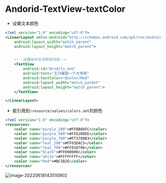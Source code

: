 # Andorid-TextView-textColor

- 设置文本颜色

```xml
<?xml version="1.0" encoding="utf-8"?>
<LinearLayout xmlns:android="http://schemas.android.com/apk/res/android"
    android:layout_width="match_parent"
    android:layout_height="match_parent">


    <!--设置组件文本颜色内容-->
    <TextView
        android:id="@+id/tv_one"
        android:text="王乃醒是一个大帅哥"
        android:textColor="@color/Red"
        android:layout_width="match_parent"
        android:layout_height="match_parent">
    </TextView>

</LinearLayout>
```

- 能引用到`/resource/values/colors.xml`的颜色

```xml
<?xml version="1.0" encoding="utf-8"?>
<resources>
    <color name="purple_200">#FFBB86FC</color>
    <color name="purple_500">#FF6200EE</color>
    <color name="purple_700">#FF3700B3</color>
    <color name="teal_200">#FF03DAC5</color>
    <color name="teal_700">#FF018786</color>
    <color name="black">#FF000000</color>
    <color name="white">#FFFFFFFF</color>
    <color name="Red">#BC5B2E</color>
</resources>
```

![image-20220618143510902](C:/Users/Administrator.DESKTOP-E0KTJ20/AppData/Roaming/Typora/typora-user-images/image-20220618143510902.png)